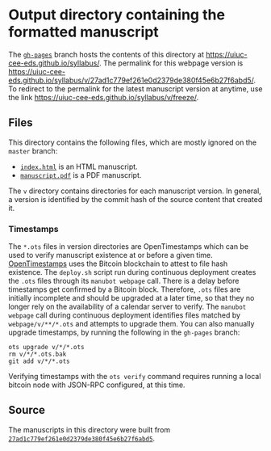 # Output directory containing the formatted manuscript

The [`gh-pages`](https://github.com/uiuc-cee-eds/syllabus/tree/gh-pages) branch hosts the contents of this directory at <https://uiuc-cee-eds.github.io/syllabus/>.
The permalink for this webpage version is <https://uiuc-cee-eds.github.io/syllabus/v/27ad1c779ef261e0d2379de380f45e6b27f6abd5/>.
To redirect to the permalink for the latest manuscript version at anytime, use the link <https://uiuc-cee-eds.github.io/syllabus/v/freeze/>.

## Files

This directory contains the following files, which are mostly ignored on the `master` branch:

+ [`index.html`](index.html) is an HTML manuscript.
+ [`manuscript.pdf`](manuscript.pdf) is a PDF manuscript.

The `v` directory contains directories for each manuscript version.
In general, a version is identified by the commit hash of the source content that created it.

### Timestamps

The `*.ots` files in version directories are OpenTimestamps which can be used to verify manuscript existence at or before a given time.
[OpenTimestamps](https://opentimestamps.org/) uses the Bitcoin blockchain to attest to file hash existence.
The `deploy.sh` script run during continuous deployment creates the `.ots` files through its `manubot webpage` call.
There is a delay before timestamps get confirmed by a Bitcoin block.
Therefore, `.ots` files are initially incomplete and should be upgraded at a later time, so that they no longer rely on the availability of a calendar server to verify.
The `manubot webpage` call during continuous deployment identifies files matched by `webpage/v/**/*.ots` and attempts to upgrade them.
You can also manually upgrade timestamps, by running the following in the `gh-pages` branch:

```shell
ots upgrade v/*/*.ots
rm v/*/*.ots.bak
git add v/*/*.ots
```

Verifying timestamps with the `ots verify` command requires running a local bitcoin node with JSON-RPC configured, at this time.

## Source

The manuscripts in this directory were built from
[`27ad1c779ef261e0d2379de380f45e6b27f6abd5`](https://github.com/uiuc-cee-eds/syllabus/commit/27ad1c779ef261e0d2379de380f45e6b27f6abd5).
